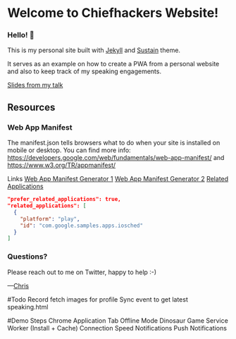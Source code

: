 # Welcome to Chiefhackers Website!

### Hello! :wave:

This is my personal site built with [Jekyll](https://jekyllrb.com/) and [Sustain](https://github.com/jekyller/sustain/) theme.

It serves as an example on how to create a PWA from a personal website and also to keep track of my speaking engagements.

[Slides from my talk](https://tinyurl.com/ydcxx3ne)

## Resources

### Web App Manifest

The manifest.json tells browsers what to do when your site is installed on mobile or desktop. You can find more info: https://developers.google.com/web/fundamentals/web-app-manifest/ and https://www.w3.org/TR/appmanifest/

Links
[Web App Manifest Generator 1](https://app-manifest.firebaseapp.com/)
[Web App Manifest Generator 2](https://tomitm.github.io/appmanifest/)
[Related Applications](https://developers.google.com/web/fundamentals/app-install-banners/native)

```json
"prefer_related_applications": true,
"related_applications": [
  {
    "platform": "play",
    "id": "com.google.samples.apps.iosched"
  }
]
```

### Questions?

Please reach out to me on Twitter, happy to help :-)

—[Chris](https://twitter.com/chiefcll)


#Todo
Record fetch images for profile
Sync event to get latest speaking.html


#Demo Steps
Chrome Application Tab
Offline Mode
Dinosaur Game
Service Worker (Install + Cache)
Connection Speed
Notifications
Push Notifications
